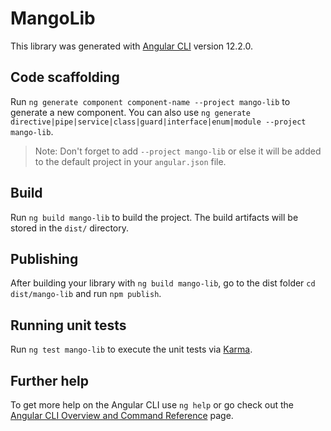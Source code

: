 # MangoLib

This library was generated with [Angular CLI](https://github.com/angular/angular-cli) version 12.2.0.

## Code scaffolding

Run `ng generate component component-name --project mango-lib` to generate a new component. You can also use `ng generate directive|pipe|service|class|guard|interface|enum|module --project mango-lib`.
> Note: Don't forget to add `--project mango-lib` or else it will be added to the default project in your `angular.json` file. 

## Build

Run `ng build mango-lib` to build the project. The build artifacts will be stored in the `dist/` directory.

## Publishing

After building your library with `ng build mango-lib`, go to the dist folder `cd dist/mango-lib` and run `npm publish`.

## Running unit tests

Run `ng test mango-lib` to execute the unit tests via [Karma](https://karma-runner.github.io).

## Further help

To get more help on the Angular CLI use `ng help` or go check out the [Angular CLI Overview and Command Reference](https://angular.io/cli) page.
